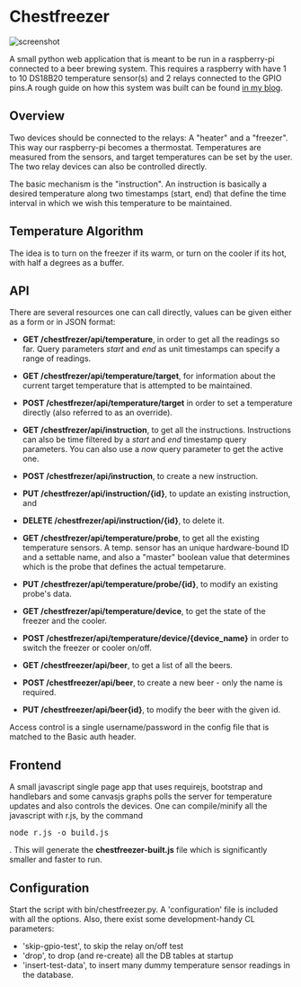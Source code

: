 Chestfreezer
============

![screenshot](http://beerdeveloper.files.wordpress.com/2014/05/cf-ss3.jpg)

A small python web application that is meant to be run in a raspberry-pi connected to a beer brewing system. 
This requires a raspberry with have 1 to 10 DS18B20 temperature sensor(s) and 2 relays connected to the GPIO 
pins.A rough guide on how this system was built can be found [in my blog](http://beerdeveloper.wordpress.com/). 


Overview
--------
Two devices should be connected to the relays: A "heater" and a "freezer". This way our raspberry-pi becomes a 
thermostat. Temperatures are measured from the sensors, and target temperatures can be set by the user. The two
relay devices can also be controlled directly.

The basic mechanism is the "instruction". An instruction is basically a desired temperature along two timestamps 
(start, end) that define the time interval in which we wish this temperature to be maintained.


Temperature Algorithm
---------------------
The idea is to turn on the freezer if its warm, or turn on the cooler if its hot, with half a degrees as a buffer.


API
---
There are several resources one can call directly, values can be given either as a form or in JSON format:

* __GET /chestfrezer/api/temperature__, in order to get all the readings so far. Query parameters _start_ and _end_
as unit timestamps can specify a range of readings.
* __GET /chestfrezer/api/temperature/target__, for information about the current target temperature that is attempted to
be maintained.
* __POST /chestfrezer/api/temperature/target__ in order to set a temperature directly (also referred to as an override).

* __GET /chestfrezer/api/instruction__, to get all the instructions. Instructions can also be time filtered by
a _start_ and _end_ timestamp query parameters. You can also use a _now_ query parameter to get the active one.
* __POST /chestfrezer/api/instruction__, to create a new instruction.
* __PUT /chestfrezer/api/instruction/{id}__, to update an existing instruction, and
* __DELETE /chestfrezer/api/instruction/{id}__, to delete it.

* __GET /chestfrezer/api/temperature/probe__, to get all the existing temperature sensors. A temp. sensor has an unique 
hardware-bound ID and a settable name, and also a "master" boolean value that determines which is the probe that defines 
the actual tempetarure.
* __PUT /chestfrezer/api/temperature/probe/{id}__, to modify an existing probe's data.

* __GET /chestfrezer/api/temperature/device__, to get the state of the freezer and the cooler.
* __POST /chestfrezer/api/temperature/device/{device_name}__ in order to switch the freezer or cooler on/off.

* __GET /chestfreezer/api/beer__, to get a list of all the beers.
* __POST /chestfreezer/api/beer__, to create a new beer - only the name is required.
* __PUT /chestfreezer/api/beer{id}__, to modify the beer with the given id.

Access control is a single username/password in the config file that is matched to the Basic auth header.


Frontend
--------
A small javascript single page app that uses requirejs, bootstrap and handlebars and some canvasjs graphs polls the server for
temperature updates and also controls the devices.
One can compile/minify all the javascript with r.js, by the command <pre>node r.js -o build.js</pre>. This will generate the 
__chestfreezer-built.js__ file which is significantly smaller and faster to run.

Configuration
-------------
Start the script with bin/chestfreezer.py. A 'configuration' file is included with all the options. Also, there exist 
some development-handy CL parameters:
* 'skip-gpio-test', to skip the relay on/off test
* 'drop', to drop (and re-create) all the DB tables at startup
* 'insert-test-data', to insert many dummy temperature sensor readings in the database. 
